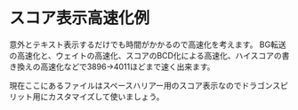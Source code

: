 # スコア表示高速化例

意外とテキスト表示するだけでも時間がかかるので高速化を考えます。
BG転送の高速化と、ウェイトの高速化、スコアのBCD化による高速化、ハイスコアの書き換えの高速化などで3896->4011ほどまで速く出来ます。

現在ここにあるファイルはスペースハリアー用のスコア表示なのでドラゴンスピリット用にカスタマイズして使いましょう。
